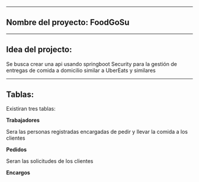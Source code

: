 ----
Nombre del proyecto: FoodGoSu
----

----
Idea del projecto:
----

Se busca crear una api usando springboot Security para la gestión de entregas de comida a domicilio similar a UberEats y similares

----
Tablas:
----

Existiran tres tablas:

**Trabajadores**

Sera las personas registradas encargadas de pedir y llevar la comida a los clientes

**Pedidos**

Seran las solicitudes de los clientes 

**Encargos**

